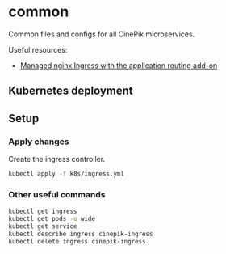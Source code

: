# common

Common files and configs for all CinePik microservices.

Useful resources:

- [Managed nginx Ingress with the application routing add-on](https://learn.microsoft.com/en-us/azure/aks/app-routing?tabs=default%2Cdeploy-app-default)

## Kubernetes deployment

## Setup

### Apply changes

Create the ingress controller.

```bash
kubectl apply -f k8s/ingress.yml
```

### Other useful commands

```bash
kubectl get ingress
kubectl get pods -o wide
kubectl get service
kubectl describe ingress cinepik-ingress
kubectl delete ingress cinepik-ingress
```
